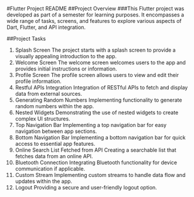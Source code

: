 #Flutter Project README
##Project Overview
###This Flutter project was developed as part of a semester for learning purposes. It encompasses a wide range of tasks, screens, and features to explore various aspects of Dart, Flutter, and API integration.

##Project Tasks
1. Splash Screen
The project starts with a splash screen to provide a visually appealing introduction to the app.
2. Welcome Screen
The welcome screen welcomes users to the app and provides initial instructions or information.
3. Profile Screen
The profile screen allows users to view and edit their profile information.
4. Restful APIs Integration
Integration of RESTful APIs to fetch and display data from external sources.
5. Generating Random Numbers
Implementing functionality to generate random numbers within the app.
6. Nested Widgets
Demonstrating the use of nested widgets to create complex UI structures.
7. Top Navigation Bar
Implementing a top navigation bar for easy navigation between app sections.
8. Bottom Navigation Bar
Implementing a bottom navigation bar for quick access to essential app features.
9. Online Search List Fetched from API
Creating a searchable list that fetches data from an online API.
10. Bluetooth Connection
Integrating Bluetooth functionality for device communication if applicable.
11. Custom Stream
Implementing custom streams to handle data flow and updates within the app.
12. Logout
Providing a secure and user-friendly logout option.

 
